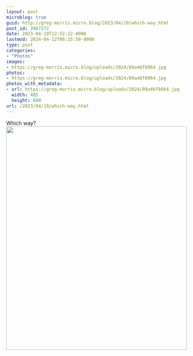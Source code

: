 ```yaml
---
layout: post
microblog: true
guid: http://greg-morris.micro.blog/2023/04/10/which-way.html
post_id: 3987272
date: 2023-04-10T12:52:12-0000
lastmod: 2024-04-12T08:15:50-0000
type: post
categories:
- "Photos"
images:
- https://greg-morris.micro.blog/uploads/2024/89a46f8064.jpg
photos:
- https://greg-morris.micro.blog/uploads/2024/89a46f8064.jpg
photos_with_metadata:
- url: https://greg-morris.micro.blog/uploads/2024/89a46f8064.jpg
  width: 485
  height: 600
url: /2023/04/10/which-way.html
---
```


Which way?<img src="uploads/2024/89a46f8064.jpg" width="485" height="600" alt="">
